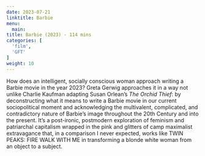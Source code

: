 ```yaml
---
date: 2023-07-21
linktitle: Barbie
menu:
  main:
title: Barbie (2023) - 114 mins
categories: [
  'film',
  'GFT'
]
weight: 10
---
```


How does an intelligent, socially conscious woman approach writing a Barbie movie in the year 2023? Greta Gerwig approaches it in a way not unlike Charlie Kaufman adapting Susan Orlean’s *The Orchid Thief*: by deconstructing what it means to write a Barbie movie in our current sociopolitical moment and acknowledging the multivalent, complicated, and contradictory nature of Barbie’s image throughout the 20th Century and into the present. It’s a post-ironic, postmodern exploration of feminism and patriarchal capitalism wrapped in the pink and glitters of camp maximalist extravagance that, in a comparison I never expected, works like TWIN PEAKS: FIRE WALK WITH ME in transforming a blonde white woman from an object to a subject.

